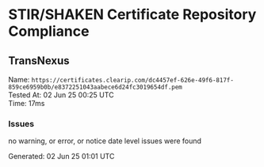 # STIR/SHAKEN Certificate Repository Compliance

## TransNexus

Name: `https://certificates.clearip.com/dc4457ef-626e-49f6-817f-859ce6959b0b/e8372251043aabece6d24fc3019654df.pem`\
Tested At: 02 Jun 25 00:25 UTC\
Time: 17ms

### Issues

no warning, or error, or notice date level issues were found

Generated: 02 Jun 25 01:01 UTC